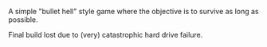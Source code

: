 A simple "bullet hell" style game where the objective is to survive as long as possible.

Final build lost due to (very) catastrophic hard drive failure. 

